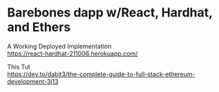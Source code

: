 # Barebones dapp w/React, Hardhat, and Ethers

A Working Deployed Implementation
<br>
https://react-hardhat-211006.herokuapp.com/

This Tut
<br>
https://dev.to/dabit3/the-complete-guide-to-full-stack-ethereum-development-3j13

<!-- # Basic Sample Hardhat Project

This project demonstrates a basic Hardhat use case. It comes with a sample contract, a test for that contract, a sample script that deploys that contract, and an example of a task implementation, which simply lists the available accounts.

Try running some of the following tasks:

```shell
npx hardhat accounts
npx hardhat compile
npx hardhat clean
npx hardhat test
npx hardhat node
node scripts/sample-script.js
npx hardhat help
``` -->
